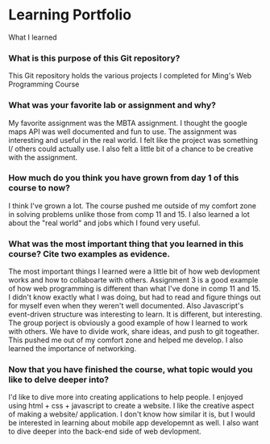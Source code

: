 # Learning Portfolio

What I learned

### What is this purpose of this Git repository?

This Git repository holds the various projects I completed for Ming's Web Programming Course

### What was your favorite lab or assignment and why?

My favorite assignment was the MBTA assignment. I thought the google maps API was well documented and fun to use. The assignment was interesting and useful in the real world. I felt like the project was something I/ others could actually use. I also felt a little bit of a chance to be creative with the assignment.

### How much do you think you have grown from day 1 of this course to now?

I think I've grown a lot. The course pushed me outside of my comfort zone in solving problems unlike those from comp 11 and 15. I also learned a lot about the "real world" and jobs which I found very useful. 

### What was the most important thing that you learned in this course? Cite two examples as evidence.

The most important things I learned were a little bit of how web devlopment works and how to collaboarte with others. Assignment 3 is a good example of how web programming is different than what I've done in comp 11 and 15. I didn't know exactly what I was doing, but had to read and figure things out for myself even when they weren't well documented. Also Javascript's event-driven structure was interesting to learn. It is different, but interesting. The group porject is obviously a good example of how I learned to work with others. We have to divide work, share ideas, and push to git togeather. This pushed me out of my comfort zone and helped me develop. I also learned the importance of networking.

### Now that you have finished the course, what topic would you like to delve deeper into?

I'd like to dive more into creating applications to help people. I enjoyed using html + css + javascript to create a website. I like the creative aspect of making a website/ application. I don't know how similar it is, but I would be interested in learning about mobile app developemnt as well. I also want to dive deeper into the back-end side of web devlopment. 